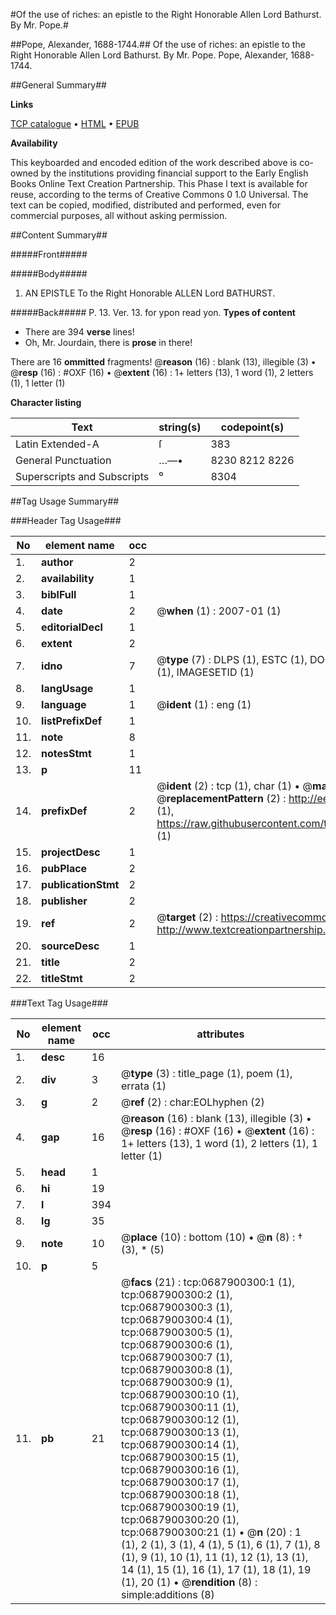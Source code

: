 #Of the use of riches: an epistle to the Right Honorable Allen Lord Bathurst. By Mr. Pope.#

##Pope, Alexander, 1688-1744.##
Of the use of riches: an epistle to the Right Honorable Allen Lord Bathurst. By Mr. Pope.
Pope, Alexander, 1688-1744.

##General Summary##

**Links**

[TCP catalogue](http://www.ota.ox.ac.uk/tcp/)  • 
[HTML](http://tei.it.ox.ac.uk/tcp/Texts-HTML/free/004/004809299.html)  • 
[EPUB](http://tei.it.ox.ac.uk/tcp/Texts-EPUB/free/004/004809299.epub)

**Availability**

This keyboarded and encoded edition of the
	       work described above is co-owned by the institutions
	       providing financial support to the Early English Books
	       Online Text Creation Partnership. This Phase I text is
	       available for reuse, according to the terms of Creative
	       Commons 0 1.0 Universal. The text can be copied,
	       modified, distributed and performed, even for
	       commercial purposes, all without asking permission.


##Content Summary##

#####Front#####

#####Body#####

1. AN
EPISTLE
To the Right Honorable
ALLEN Lord BATHURST.

#####Back#####
P. 13. Ver. 13. for ypon read yon.
**Types of content**

  * There are 394 **verse** lines!
  * Oh, Mr. Jourdain, there is **prose** in there!

There are 16 **ommitted** fragments! 
 @__reason__ (16) : blank (13), illegible (3)  •  @__resp__ (16) : #OXF (16)  •  @__extent__ (16) : 1+ letters (13), 1 word (1), 2 letters (1), 1 letter (1)

**Character listing**


|Text|string(s)|codepoint(s)|
|---|---|---|
|Latin Extended-A|ſ|383|
|General Punctuation|…—•|8230 8212 8226|
|Superscripts             and Subscripts|⁰|8304|

##Tag Usage Summary##

###Header Tag Usage###

|No|element name|occ|attributes|
|---|---|---|---|
|1.|__author__|2||
|2.|__availability__|1||
|3.|__biblFull__|1||
|4.|__date__|2| @__when__ (1) : 2007-01 (1)|
|5.|__editorialDecl__|1||
|6.|__extent__|2||
|7.|__idno__|7| @__type__ (7) : DLPS (1), ESTC (1), DOCNO (1), TCP (1), GALEDOCNO (1), CONTENTSET (1), IMAGESETID (1)|
|8.|__langUsage__|1||
|9.|__language__|1| @__ident__ (1) : eng (1)|
|10.|__listPrefixDef__|1||
|11.|__note__|8||
|12.|__notesStmt__|1||
|13.|__p__|11||
|14.|__prefixDef__|2| @__ident__ (2) : tcp (1), char (1)  •  @__matchPattern__ (2) : ([0-9\-]+):([0-9IVX]+) (1), (.+) (1)  •  @__replacementPattern__ (2) : http://eebo.chadwyck.com/downloadtiff?vid=$1&page=$2 (1), https://raw.githubusercontent.com/textcreationpartnership/Texts/master/tcpchars.xml#$1 (1)|
|15.|__projectDesc__|1||
|16.|__pubPlace__|2||
|17.|__publicationStmt__|2||
|18.|__publisher__|2||
|19.|__ref__|2| @__target__ (2) : https://creativecommons.org/publicdomain/zero/1.0/ (1), http://www.textcreationpartnership.org/docs/. (1)|
|20.|__sourceDesc__|1||
|21.|__title__|2||
|22.|__titleStmt__|2||


###Text Tag Usage###

|No|element name|occ|attributes|
|---|---|---|---|
|1.|__desc__|16||
|2.|__div__|3| @__type__ (3) : title_page (1), poem (1), errata (1)|
|3.|__g__|2| @__ref__ (2) : char:EOLhyphen (2)|
|4.|__gap__|16| @__reason__ (16) : blank (13), illegible (3)  •  @__resp__ (16) : #OXF (16)  •  @__extent__ (16) : 1+ letters (13), 1 word (1), 2 letters (1), 1 letter (1)|
|5.|__head__|1||
|6.|__hi__|19||
|7.|__l__|394||
|8.|__lg__|35||
|9.|__note__|10| @__place__ (10) : bottom (10)  •  @__n__ (8) : † (3), * (5)|
|10.|__p__|5||
|11.|__pb__|21| @__facs__ (21) : tcp:0687900300:1 (1), tcp:0687900300:2 (1), tcp:0687900300:3 (1), tcp:0687900300:4 (1), tcp:0687900300:5 (1), tcp:0687900300:6 (1), tcp:0687900300:7 (1), tcp:0687900300:8 (1), tcp:0687900300:9 (1), tcp:0687900300:10 (1), tcp:0687900300:11 (1), tcp:0687900300:12 (1), tcp:0687900300:13 (1), tcp:0687900300:14 (1), tcp:0687900300:15 (1), tcp:0687900300:16 (1), tcp:0687900300:17 (1), tcp:0687900300:18 (1), tcp:0687900300:19 (1), tcp:0687900300:20 (1), tcp:0687900300:21 (1)  •  @__n__ (20) : 1 (1), 2 (1), 3 (1), 4 (1), 5 (1), 6 (1), 7 (1), 8 (1), 9 (1), 10 (1), 11 (1), 12 (1), 13 (1), 14 (1), 15 (1), 16 (1), 17 (1), 18 (1), 19 (1), 20 (1)  •  @__rendition__ (8) : simple:additions (8)|
